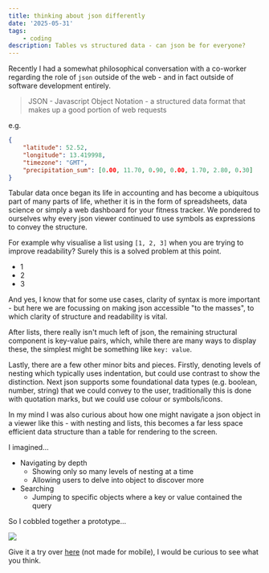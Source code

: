 ```yaml
--- 
title: thinking about json differently
date: '2025-05-31'
tags: 
    - coding
description: Tables vs structured data - can json be for everyone?
---
```


Recently I had a somewhat philosophical conversation with a co-worker regarding the role of `json` outside of the web - and in fact outside of software development entirely.

> JSON - Javascript Object Notation - a structured data format that makes up a good portion of web requests

e.g.

```json
{
    "latitude": 52.52,
    "longitude": 13.419998,
    "timezone": "GMT",
    "precipitation_sum": [0.00, 11.70, 0.90, 0.00, 1.70, 2.80, 0.30]
}
```

Tabular data once began its life in accounting and has become a ubiquitous part of many parts of life, whether it is in the form of spreadsheets, data science or simply a web dashboard for your fitness tracker. We pondered to ourselves why every json viewer continued to use symbols as expressions to convey the structure.

For example why visualise a list using `[1, 2, 3]` when you are trying to improve readability? Surely this is a solved problem at this point.

- 1
- 2
- 3

And yes, I know that for some use cases, clarity of syntax is more important - but here we are focussing on making json accessible "to the masses", to which clarity of structure and readability is vital.

After lists, there really isn't much left of json, the remaining structural component is key-value pairs, which, while there are many ways to display these, the simplest might be something like `key: value`. 

Lastly, there are a few other minor bits and pieces. Firstly, denoting levels of nesting which typically uses indentation, but could use contrast to show the distinction. Next json supports some foundational data types (e.g. boolean, number, string) that we could convey to the user, traditionally this is done with quotation marks, but we could use colour or symbols/icons.

In my mind I was also curious about how one might navigate a json object in a viewer like this - with nesting and lists, this becomes a far less space efficient data structure than a table for rendering to the screen.

I imagined...

- Navigating by depth
    - Showing only so many levels of nesting at a time
    - Allowing users to delve into object to discover more
- Searching
    - Jumping to specific objects where a key or value contained the query

So I cobbled together a prototype...

![](/img/jsonless.png)

Give it a try over [here](https://jsonless.netlify.app/) (not made for mobile), I would be curious to see what you think.
